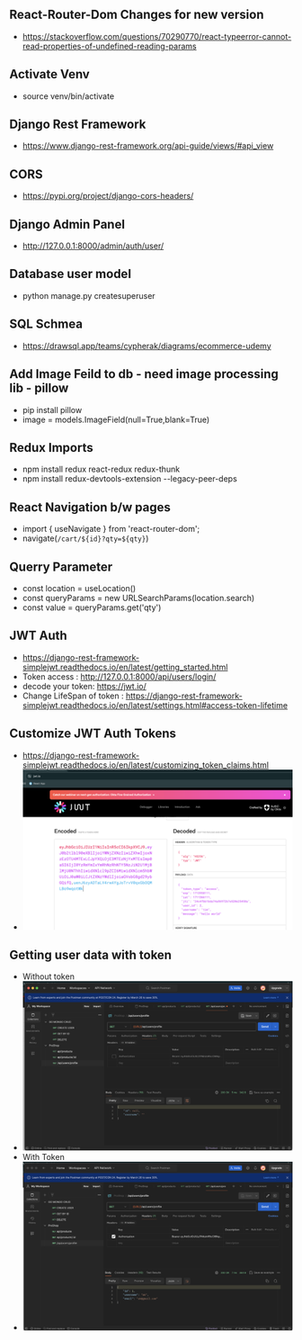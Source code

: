 ## React-Router-Dom Changes for new version 
- https://stackoverflow.com/questions/70290770/react-typeerror-cannot-read-properties-of-undefined-reading-params

## Activate Venv
- source venv/bin/activate

## Django Rest Framework
- https://www.django-rest-framework.org/api-guide/views/#api_view

## CORS
- https://pypi.org/project/django-cors-headers/

## Django Admin Panel
- http://127.0.0.1:8000/admin/auth/user/

## Database user model
- python manage.py createsuperuser

## SQL Schmea 
- https://drawsql.app/teams/cypherak/diagrams/ecommerce-udemy

## Add Image Feild to db - need image processing lib - pillow
- pip install pillow
- image = models.ImageField(null=True,blank=True)

## Redux Imports
- npm install redux react-redux  redux-thunk 
- npm install redux-devtools-extension --legacy-peer-deps     

## React Navigation b/w pages
- import { useNavigate } from 'react-router-dom';
- navigate(`/cart/${id}?qty=${qty}`) 

## Querry Parameter 
- const location = useLocation()
- const queryParams = new URLSearchParams(location.search)
- const value = queryParams.get('qty')

## JWT Auth 
- https://django-rest-framework-simplejwt.readthedocs.io/en/latest/getting_started.html
- Token access : http://127.0.0.1:8000/api/users/login/
- decode your token: https://jwt.io/
- Change LifeSpan of token : https://django-rest-framework-simplejwt.readthedocs.io/en/latest/settings.html#access-token-lifetime

## Customize JWT Auth Tokens
- https://django-rest-framework-simplejwt.readthedocs.io/en/latest/customizing_token_claims.html
- ![img_custom_jwt_token](resources/custom_jwt_access_token.png)

## Getting user data with token
- Without token
- ![Alt text](resources/postman_without_accesstoken.png)
- With Token
- ![Alt text](resources/postman_user_retrival.png)